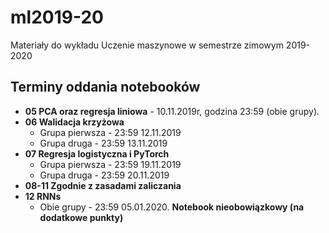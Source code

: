 # ml2019-20
Materiały do wykładu Uczenie maszynowe w semestrze zimowym 2019-2020

## Terminy oddania notebooków
* **05 PCA oraz regresja liniowa** - 10.11.2019r, godzina 23:59 (obie grupy).
* **06 Walidacja krzyżowa**
  * Grupa pierwsza - 23:59 12.11.2019
  * Grupa druga - 23:59 13.11.2019
* **07 Regresja logistyczna i PyTorch**
  * Grupa pierwsza - 23:59 19.11.2019
  * Grupa druga - 23:59 20.11.2019
* **08-11 Zgodnie z zasadami zaliczania**
* **12 RNNs**
  * Obie grupy - 23:59 05.01.2020. **Notebook nieobowiązkowy (na dodatkowe punkty)**
